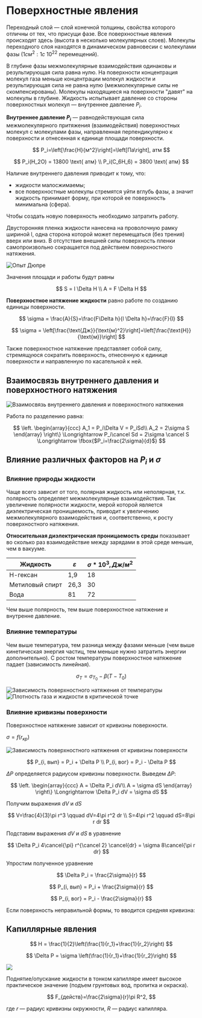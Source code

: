 # Поверхностные явления

Переходный слой — слой конечной толщины, свойства которого отличны от тех, что присущи фазе. Все поверхностные явления происходят здесь (высота в несколько молекулярных слоев). Молекулы переходного слоя находятся в динамическом равновесии с молекулами фазы ($1 см^2: 1 с ~ 10^{22}$ перемещений).

В глубине фазы межмолекулярные взаимодействия одинаковы и результирующая сила равна нулю. На поверхности концентрация молекул газа меньше концентрации молекул жидкости и результирующая сила не равна нулю (межмолекулярные силы не скомпенсированы). Молекулы находящиеся на поверхности "давят" на молекулы в глубине. Жидкость испытывает давление со стороны поверхностных молекул — внутреннее давление $P_i$.

**Внутреннее давление $P_i$** — равнодействующая сила межмолекулярного притяжения (взаимодействия) поверхностных молекул с молекулами фазы, направленная перпендикулярно к поверхности и отнесенная к единице площади поверхности.

$$
P_i=\left[\frac{Н}{м^2}\right]=\left[Па\right], атм
$$

$$
P_i(H_2O) = 13800 \text{ атм} \\
P_i(C_6H_6) = 3800 \text{ атм}
$$

Наличие внутреннего давления приводит к тому, что:

* жидкости малосжимаемы;
* все поверхностные молекулы стремятся уйти вглубь фазы, а значит жидкость принимает форму, при которой ее поверхность минимальна (сфера).

Чтобы создать новую поверхность необходимо затратить работу.

Двусторонняя пленка жидкости нанесена на проволочную рамку шириной l, одна сторона которой может перемещаться (без трения) вверх или вниз. В отсутствие внешней силы поверхность пленки самопроизвольно сокращается под действием поверхностного натяжения.

![Опыт Дюпре](images/poverkhnostnye-yavleniya/surface_clip_image001_0000.png)

Значения площади и работы будут равны

$$
S = l \Delta H \\
A = F \Delta H
$$

**Поверхностное натяжение жидкости** равно работе по созданию единицы поверхности.

$$
\sigma = \frac{A}{S}=\frac{F\Delta h}{l \Delta h}=\frac{F}{l}
$$

$$
\sigma = \left[\frac{\text{Дж}}{\text{м}^2}\right]=\left[\frac{\text{Н}}{\text{м}}\right]
$$

Также поверхностное натяжение представляет собой силу, стремящуюся сократить поверхность, отнесенную к единице поверхности и направленную по касательной к ней.

## Взаимосвязь внутреннего давления и поверхностного натяжения

![Взаимосвязь внутреннего давления и поверхностного натяжения](images/poverkhnostnye-yavleniya/surface_clip_image001_0002.png)

Работа по разделению равна:

$$
\left.
    \begin{array}{ccc}
        A_1 = P_i\Delta V = P_iSd\\
        A_2 = 2\sigma S
    \end{array}
\right\} \Longrightarrow P_i\cancel Sd = 2\sigma \cancel S \Longrightarrow 	
\fbox{$P_i=\frac{2\sigma}{d}$}
$$


## Влияние различных факторов на $P_i$ и $σ$

### Влияние природы жидкости

Чаще всего зависит от того, полярная жидкость или неполярная, т.к. полярность определяет межмолекулярные взаимодействия. Так увеличение полярности жидкости, мерой которой является диэлектрическая проницаемость, приводит к увеличению межмолекулярного взаимодействия и, соответственно, к росту поверхностного натяжения.

**Относительная диэлектрическая проницаемость среды** показывает во сколько раз взаимодействие между зарядами в этой среде меньше, чем в вакууме.

| **Жидкость**    | **$ε$** | **$σ*10^3, Дж/м^2$** |
| --------------- | ------- | -------------------- |
| Н-гексан        | 1,9     | 18                   |
| Метиловый спирт | 26,3    | 30                   |
| Вода            | 81      | 72                   |

Чем выше полярность, тем выше поверхностное натяжение и внутренне давление.

### Влияние температуры

Чем выше температура, тем разница между фазами меньше (чем выше кинетическая энергия частиц, тем меньше нужно затратить энергии  дополнительно). С ростом температуры поверхностное натяжение падает (зависимость линейная).

$$
\sigma_T=\sigma_{T_0}-\beta(T-T_0)
$$

![Зависимость поверхностного натяжения от температуры](images/poverkhnostnye-yavleniya/surface_clip_image001_0007.png) ![Плотность газа и жидкости в критической точке](images/poverkhnostnye-yavleniya/surface_clip_image001_0008.png)

### Влияние кривизны поверхности

Поверхностное натяжение зависит от кривизны поверхности.

$σ = f (r_{кр})$

![Зависимость поверхностного натяжения от кривизны поверхности](images/poverkhnostnye-yavleniya/surface_clip_image001_0009.png)

$$
P_{i, вып} = P_i + \Delta P \\
P_{i, вог} = P_i - \Delta P
$$

$\Delta P$ определяется радиусом кривизны поверхности. Выведем $\Delta P$:

$$
\left.
    \begin{array}{ccc}
        A = \Delta P_i dV\\
        A = \sigma dS
    \end{array}
\right\} \Longrightarrow \Delta P_i dV = \sigma dS
$$

Получим выражения $dV$ и $dS$

$$
V=\frac{4}{3}\pi r^3 \qquad dV=4\pi r^2 dr \\
S=4\pi r^2 \qquad dS=8\pi r dr
$$

Подставим выражения $dV$ и $dS$ в уравнение

$$
\Delta P_i 4\cancel{\pi} r^{\cancel 2} \cancel{dr} = \sigma 8\cancel{\pi r dr}
$$

Упростим полученное уравнение

$$
\Delta P_i = \frac{2\sigma}{r}
$$

$$
P_{i, вып} = P_i + \frac{2\sigma}{r}
$$

$$
P_{i, вог} = P_i - \frac{2\sigma}{r}
$$

Если поверхность неправильной формы, то вводится средняя кривизна:

<!---TODO: подставить уравнение. Найти-->
## Капиллярные явления

$$
H = \frac{1}{2}\left(\frac{1}{r_1}+\frac{1}{r_2}\right)
$$

$$
\Delta P = \sigma \left(\frac{1}{r_1}+\frac{1}{r_2}\right)
$$

![](images/poverkhnostnye-yavleniya/surface_clip_image001_0017.png)

Поднятие/опускание жидкости в тонком капилляре имеет высокое практическое значение (подъем грунтовых вод, пропитка и окраска).

$$
F_{действ}=\frac{2\sigma}{r}\pi R^2,
$$

где $r$ — радиус кривизны окружности, $R$ — радиус капилляра.
